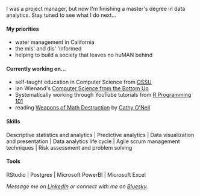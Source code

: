 <p align="left">
I was a project manager, but now I'm finishing a master's degree in data analytics. Stay tuned to see what I do next...

#### My priorities
* water management in California
* the mis' and dis' 'informed
* helping to build a society that leaves no huMAN behind

#### Currently working on...
* self-taught education in Computer Science from [OSSU](https://cs.ossu.dev/)
* Ian Wienand's [Computer Science from the Bottom Up](https://www.bottomupcs.com/)
* Systematically working through YouTube tutorials from [R Programming 101](https://www.youtube.com/@RProgramming101)
* reading [Weapons of Math Destruction](https://www.penguinrandomhouse.com/books/241363/weapons-of-math-destruction-by-cathy-oneil/) by [Cathy O'Neil](https://cathyoneil.org/)
  
#### Skills

Descriptive statistics and analytics | Predictive analytics | Data visualization and presentation | Data analytics life cycle | Agile scrum management techniques | Risk assessment and problem solving
  
#### Tools

RStudio | Postgres | Microsoft PowerBI | Microsoft Excel






_Message me on [LinkedIn](https://www.linkedin.com/in/mgravesanalysis/) or connect with me on [Bluesky](https://bsky.app/profile/nuptia4.bsky.social_)._

<!-- LAYOUT ELEMENTS BELOW
--- 
layout: default
---

Text can be **bold**, _italic_, or ~~strikethrough~~.

[Link to another page](./another-page.html). 

There should be whitespace between paragraphs. 

There should be whitespace between paragraphs. We recommend including a README, or a file with information about your project. 

# Header 1

This is a normal paragraph following a header. GitHub is a code hosting platform for version control and collaboration. It lets you and others work together on projects from anywhere.

## Header 2

> This is a blockquote following a header.
>
> When something is important enough, you do it even if the odds are not in your favor.

### Header 3

```js
// Javascript code with syntax highlighting.
var fun = function lang(l) {
  dateformat.i18n = require('./lang/' + l)
  return true;
}
```

```ruby
# Ruby code with syntax highlighting
GitHubPages::Dependencies.gems.each do |gem, version|
  s.add_dependency(gem, "= #{version}")
end
```

#### Header 4

*   This is an unordered list following a header.
*   This is an unordered list following a header.
*   This is an unordered list following a header.

##### Header 5

1.  This is an ordered list following a header.
2.  This is an ordered list following a header.
3.  This is an ordered list following a header.

###### Header 6

| head1        | head two          | three |
|:-------------|:------------------|:------|
| ok           | good swedish fish | nice  |
| out of stock | good and plenty   | nice  |
| ok           | good `oreos`      | hmm   |
| ok           | good `zoute` drop | yumm  |

### There's a horizontal rule below this.

* * *

### Here is an unordered list:

*   Item foo
*   Item bar
*   Item baz
*   Item zip

### And an ordered list:

1.  Item one
1.  Item two
1.  Item three
1.  Item four

### And a nested list:

- level 1 item
  - level 2 item
  - level 2 item
    - level 3 item
    - level 3 item
- level 1 item
  - level 2 item
  - level 2 item
  - level 2 item
- level 1 item
  - level 2 item
  - level 2 item
- level 1 item

### Small image

![Octocat](https://github.githubassets.com/images/icons/emoji/octocat.png)

### Large image

![Branching](https://guides.github.com/activities/hello-world/branching.png)


### Definition lists can be used with HTML syntax.

<dl>
<dt>Name</dt>
<dd>Godzilla</dd>
<dt>Born</dt>
<dd>1952</dd>
<dt>Birthplace</dt>
<dd>Japan</dd>
<dt>Color</dt>
<dd>Green</dd>
</dl>

```
Long, single-line code blocks should not wrap. They should horizontally scroll if they are too long. This line should be long enough to demonstrate this.
```

```
The final element.
```
-->

